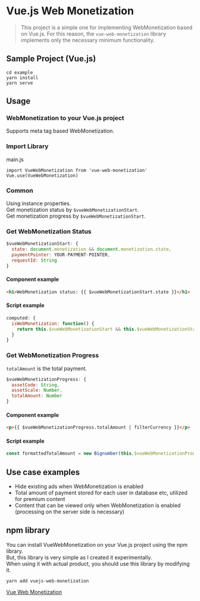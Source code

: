 # Vue.js Web Monetization
> This project is a simple one for implementing WebMonetization based on Vue.js.
For this reason, the `vue-web-monetization` library implements only the necessary minimum functionality.

## Sample Project (Vue.js)
```
cd example
yarn install
yarn serve
```

## Usage

### WebMonetization to your Vue.js project

Supports meta tag based WebMonetization.


### Import Library

main.js
```
import VueWebMonetization from 'vue-web-monetization'
Vue.use(VueWebMonetization)
```

### Common
Using instance properties.  
Get monetization status by `$vueWebMonetizationStart`.  
Get monetization progress by `$vueWebMonetizationStart`.

### Get WebMonetization Status

```js
$vueWebMonetizationStart: {
  state: document.monetization && document.monetization.state,
  paymentPointer: YOUR-PAYMENT-POINTER,
  requestId: String
}
```

#### Component example
```html
<h1>WebMonetization status: {{ $vueWebMonetizationStart.state }}</h1>
```

#### Script example
```js
computed: {
  isWebMonetization: function() {
    return this.$vueWebMonetizationStart && this.$vueWebMonetizationStart.state === 'started' ? true : false
  }
}
```

### Get WebMonetization Progress

`totalAmount` is the total payment.

```js
$vueWebMonetizationProgress: {
  assetCode: String,
  assetScale: Number,
  totalAmount: Number
}
```

#### Component example
```html
<p>{{ $vueWebMonetizationProgress.totalAmount | filterCurrency }}</p>
```

#### Script example
```js
const formattedTotalAmount = new Bignumber(this.$vueWebMonetizationProgress.totalAmount, 10).toFormat()
```

## Use case examples
- Hide existing ads when WebMonetization is enabled
- Total amount of payment stored for each user in database etc, utilized for premium content
- Content that can be viewed only when WebMonetization is enabled (processing on the server side is necessary)

## npm library
You can install VueWebMonetization on your Vue.js project using the npm library.  
But, this library is very simple as I created it experimentally.  
When using it with actual product, you should use this library by modifying it.

```
yarn add vuejs-web-monetization
```

[Vue Web Monetization](https://www.npmjs.com/package/vuejs-web-monetization)
